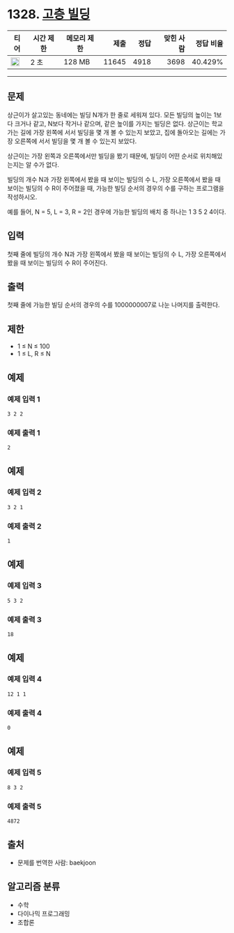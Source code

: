 # 1328. [고층 빌딩](https://www.acmicpc.net/problem/1328)

| 티어 | 시간 제한 | 메모리 제한 | 제출 | 정답 | 맞힌 사람 | 정답 비율 |
|---|---|---|---:|---:|---:|---:|
| <img src="https://static.solved.ac/tier_small/16.svg" width="20px" /> | 2 초 | 128 MB | 11645 | 4918 | 3698 | 40.429% |

---

## 문제

상근이가 살고있는 동네에는 빌딩 N개가 한 줄로 세워져 있다. 모든 빌딩의 높이는 1보다 크거나 같고, N보다 작거나 같으며, 같은 높이를 가지는 빌딩은 없다. 상근이는 학교 가는 길에 가장 왼쪽에 서서 빌딩을 몇 개 볼 수 있는지 보았고, 집에 돌아오는 길에는 가장 오른쪽에 서서 빌딩을 몇 개 볼 수 있는지 보았다.

상근이는 가장 왼쪽과 오른쪽에서만 빌딩을 봤기 때문에, 빌딩이 어떤 순서로 위치해있는지는 알 수가 없다.

빌딩의 개수 N과 가장 왼쪽에서 봤을 때 보이는 빌딩의 수 L, 가장 오른쪽에서 봤을 때 보이는 빌딩의 수 R이 주어졌을 때, 가능한 빌딩 순서의 경우의 수를 구하는 프로그램을 작성하시오.

예를 들어, N = 5, L = 3, R = 2인 경우에 가능한 빌딩의 배치 중 하나는 1 3 5 2 4이다.

## 입력

첫째 줄에 빌딩의 개수 N과 가장 왼쪽에서 봤을 때 보이는 빌딩의 수 L, 가장 오른쪽에서 봤을 때 보이는 빌딩의 수 R이 주어진다.

## 출력

첫째 줄에 가능한 빌딩 순서의 경우의 수를 1000000007로 나눈 나머지를 출력한다.

## 제한

- 1 ≤ N ≤ 100
- 1 ≤ L, R ≤ N

## 예제

### 예제 입력 1

```
3 2 2
```

### 예제 출력 1

```
2
```

## 예제

### 예제 입력 2

```
3 2 1
```

### 예제 출력 2

```
1
```

## 예제

### 예제 입력 3

```
5 3 2
```

### 예제 출력 3

```
18
```

## 예제

### 예제 입력 4

```
12 1 1
```

### 예제 출력 4

```
0
```

## 예제

### 예제 입력 5

```
8 3 2
```

### 예제 출력 5

```
4872
```

## 출처

- 문제를 번역한 사람: baekjoon

## 알고리즘 분류

- 수학
- 다이나믹 프로그래밍
- 조합론

